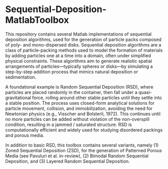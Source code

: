 # Sequential-Deposition-MatlabToolbox
This repository contains several Matlab implementations of sequential deposition algorithms, used for the generation of particle packs composed of poly- and mono-dispersed disks. Sequential deposition algorithms are a class of particle-packing methods used to model the formation of materials by adding particles one at a time into a domain, often under simplified physical constraints. These algorithms aim to generate realistic spatial arrangements of particles—typically spheres or disks—by simulating a step-by-step addition process that mimics natural deposition or sedimentation.

A foundational example is Random Sequential Deposition (RSD), where particles are placed randomly in the container, then fall under a quasi-gravitational force, rolling around other stable particles until they settle into a stable position. The process uses closed-form analytical solutions for particle movement, collision, and immobilization, avoiding the need for Newtonian physics (e.g., Visscher and Bolsterli, 1972). This continues until no more particles can be added without violation of the non-overspill condition, resulting in a jammed / saturated structure. RSD is computationally efficient and widely used for studying disordered packings and porous media.

In addition to basic RSD, this toolbox contains several variants, namely (1) Zoned Sequential Deposition (ZSD), for the generation of Patterned Porous Media (see Pavuluri et al. in-review), (2) Bimodal Random Sequential Deposition, and (3) Layered Random Sequential Deposition.
